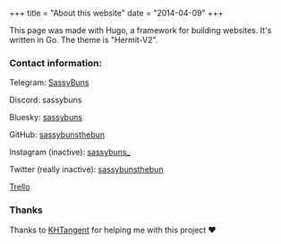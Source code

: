 +++
title = "About this website"
date = "2014-04-09"
+++

This page was made with Hugo, a framework for building websites. It's written in Go. The theme is "Hermit-V2".

### Contact information: 

Telegram: [SassyBuns](https://t.me/SassyBuns)

Discord: sassybuns

Bluesky: [sassybuns](https://bsky.app/profile/sassybuns.bsky.social)

GitHub: [sassybunsthebun](https://github.com/sassybunsthebun)

Instagram (inactive): [sassybuns_](https://www.instagram.com/sassybuns_/)

Twitter (really inactive): [sassybunsthebun](https://twitter.com/sassybunsthebun)

[Trello](https://trello.com/b/vVMKTy7p/sassybuns)

### Thanks

Thanks to [KHTangent](https://khtangent.com) for helping me with this project ♥